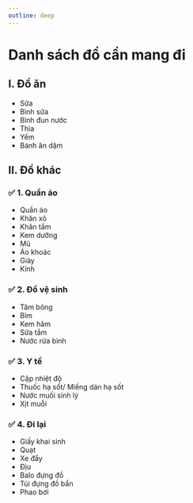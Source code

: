 ```yaml
---
outline: deep
---
```


# Danh sách đồ cần mang đi

## I. Đồ ăn

- Sữa
- Bình sữa
- Bình đun nước
- Thìa
- Yếm
- Bánh ăn dặm

## II. Đồ khác

### ✅ 1. Quần áo

- Quần áo
- Khăn xô
- Khăn tắm
- Kem dưỡng
- Mũ
- Áo khoác
- Giày
- Kính

### ✅ 2. Đồ vệ sinh

- Tăm bông
- Bỉm
- Kem hăm
- Sữa tắm
- Nước rửa bình

### ✅ 3. Y tế

- Cặp nhiệt độ
- Thuốc hạ sốt/ Miếng dán hạ sốt
- Nước muối sinh lý
- Xịt muỗi

### ✅ 4. Đi lại

- Giấy khai sinh
- Quạt
- Xe đẩy
- Địu
- Balo đựng đồ
- Túi đựng đồ bẩn
- Phao bơi
